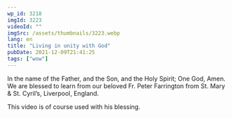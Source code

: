 ```yaml
---
wp_id: 3218
imgId: 3223
videoId: ""
imgSrc: /assets/thumbnails/3223.webp
lang: en
title: "Living in unity with God"
pubDate: 2021-12-09T21:41:25
tags: ["wow"]
---
```


<!-- page: 6 -->

<p>In the name of the Father, and the Son, and the Holy Spirit; One God, Amen. We are blessed to learn from our beloved Fr. Peter Farrington from St. Mary &amp; St. Cyril&#8217;s, Liverpool, England.</p>
<p>This video is of course used with his blessing.</p>
<p>&nbsp;</p>
